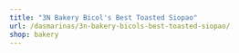 ```yaml
---
title: "3N Bakery Bicol's Best Toasted Siopao"
url: /dasmarinas/3n-bakery-bicols-best-toasted-siopao/
shop: bakery
---
```


